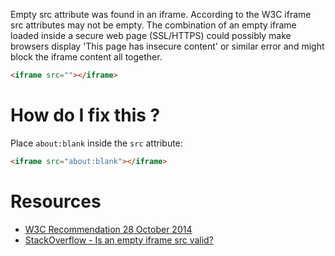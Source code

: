 Empty src attribute was found in an iframe. According to the W3C iframe src attributes may not be empty. The combination of an empty iframe loaded inside a secure web page (SSL/HTTPS) could possibly make browsers display 'This page has insecure content' or similar error and might block the iframe content all together.

```html
<iframe src=""></iframe>
```

# How do I fix this ?

Place `about:blank` inside the `src` attribute:
```html
<iframe src="about:blank"></iframe>
```

# Resources

* [W3C Recommendation 28 October 2014](https://www.w3.org/TR/2014/REC-html5-20141028/embedded-content-0.html#the-iframe-element)
* [StackOverflow - Is an empty iframe src valid?](http://stackoverflow.com/questions/5946607/is-an-empty-iframe-src-valid)
